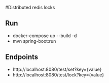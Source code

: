 #Distributed redis locks

## Run
- docker-compose up --build -d
- mvn spring-boot:run

## Endpoints
- http://localhost:8080/test/set?key={value}
- http://localhost:8080/test/lock?key={value}